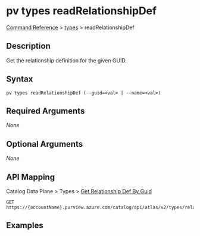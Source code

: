 # pv types readRelationshipDef
[Command Reference](../../../README.md#command-reference) > [types](./main.md) > readRelationshipDef

## Description
Get the relationship definition for the given GUID.

## Syntax
```
pv types readRelationshipDef (--guid=<val> | --name=<val>)
```

## Required Arguments
*None*

## Optional Arguments
*None*

## API Mapping
Catalog Data Plane > Types > [Get Relationship Def By Guid](https://docs.microsoft.com/en-us/rest/api/purview/catalogdataplane/types/get-relationship-def-by-guid)
```
GET https://{accountName}.purview.azure.com/catalog/api/atlas/v2/types/relationshipdef/guid/{guid}
```

## Examples
```powershell

```